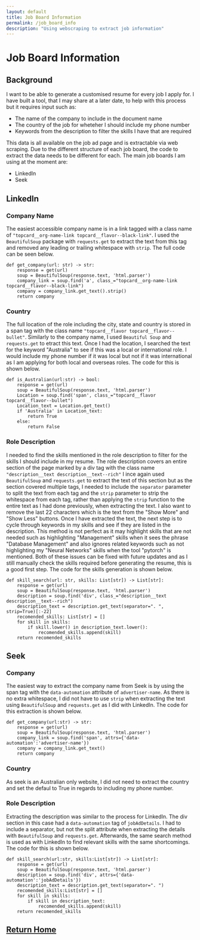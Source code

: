 ```yaml
---
layout: default
title: Job Board Information
permalink: /job_board_info
description: "Using webscraping to extract job information"
---
```

# Job Board Information
## Background
I want to be able to generate a customised resume for every job I apply for. I have built a tool, that I may share at a later date, to help with this process but it requires input such as:
- The name of the company to include in the document name
- The country of the job for wheteher I should include my phone number
- Keywords from the description to filter the skills I have that are required

This data is all available on the job ad page and is extractable via web scraping. Due to the different structure of each job board, the code to extract the data needs to be different for each. The main job boards I am using at the moment are:
- LinkedIn
- Seek

## LinkedIn
### Company Name
The easiest accessible company name is in a link tagged with a class name of `"topcard__org-name-link topcard__flavor--black-link"`. I used the `BeautifulSoup` package with `requests.get` to extract the text from this tag and removed any leading or trailing whitespace with `strip`. The full code can be seen below.
```
def get_company(url: str) -> str:
    response = get(url)
    soup = BeautifulSoup(response.text, 'html.parser')
    company_link = soup.find('a', class_="topcard__org-name-link topcard__flavor--black-link")
    company = company_link.get_text().strip()
    return company
```

### Country
The full location of the role including the city, state and country is stored in a span tag with the class name `"topcard__flavor topcard__flavor--bullet"`. Similarly to the company name, I used `Beautiful Soup` and `requests.get` to etract this text. Once I had the location, I searched the text for the keyword "Australia" to see if this was a local or international role. I would include my phone number if it was local but not if it was international as I am applying for both local and overseas roles. The code for this is shown below.
```
def is_Australian(url:str) -> bool:
    response = get(url)
    soup = BeautifulSoup(response.text, 'html.parser')
    Location = soup.find('span', class_="topcard__flavor topcard__flavor--bullet")
    Location_text = Location.get_text()
    if 'Australia' in Location_text:
        return True
    else:
        return False
```

### Role Description
I needed to find the skills mentioned in the role description to filter for the skills I should include in my resume. The role description covers an entire section of the page marked by a div tag with the class name `"description__text description__text--rich"` I ince again used `BeautifulSoup` and `requests.get` to extract the text of this section but as the section covered multiple tags, I needed to include the `separator` parameter to split the text from each tag and the `strip` parameter to strip the whitespace from each tag, rather than applying the `strip` function to the entire text as I had done previously, when extracting the text. I also want to remove the last 22 characters which is the text from the "Show More" and "Show Less" buttons. Once I have extracted the text, the next step is to cycle through keywords in my skills and see if they are listed in the description. This method is not perfect as it may highlight skills that are not needed such as highlighting "Management" skills when it sees the phrase "Database Management" and also ignores related keywords such as not highlighting my "Neural Networks" skills when the tool "pytorch" is mentioned. Both of these issues can be fixed with future updates and as I still manually check the skills required before generating the resume, this is a good first step. The code for the skills generation is shown below.
```
def skill_search(url: str, skills: List[str]) -> List[str]:
    response = get(url)
    soup = BeautifulSoup(response.text, 'html.parser')
    description = soup.find('div', class_="description__text description__text--rich")
    description_text = description.get_text(separator=". ", strip=True)[:-22]
    recomended_skills: List[str] = []
    for skill in skills:
        if skill.lower() in description_text.lower():
            recomended_skills.append(skill)
    return recomended_skills
```

## Seek
### Company
The  easiest way to extract the company name from Seek is by using the span tag with the `data-automation` attribute of `advertiser-name`. As there is no extra whitespace, I did not have to use `strip` when extracting the text using `BeautifulSoup` and `requests.get` as I did with LinkedIn. The code for this extraction is shown below.
```
def get_company(url:str) -> str:
    response = get(url)
    soup = BeautifulSoup(response.text, 'html.parser')
    company_link = soup.find('span', attrs={'data-automation':'advertiser-name'})
    company = company_link.get_text()
    return company
```

### Country
As seek is an Australian only website, I did not need to extract the country and set the defaul to True in regards to including my phone number.

### Role Description
Extracting the description was similar to the process for LinkedIn. The div section in this case had a `data-automation` tag of `jobAdDetails`. I had to include a separator, but not the split attribute when extracting the details with `BeautifulSoup` and `requests.get`. Afterwards, the same search method is used as with LinkedIn to find relevant skills with the same shortcomings. The code for this is shown below.
```
def skill_search(url:str, skills:List[str]) -> List[str]:
    response = get(url)
    soup = BeautifulSoup(response.text, 'html.parser')
    description = soup.find('div', attrs={'data-automation':'jobAdDetails'})
    description_text = description.get_text(separator=". ")
    recomended_skills:List[str] = []
    for skill in skills:
        if skill in description_text:
            recomended_skills.append(skill)
    return recomended_skills
```

## [Return Home](https://sammatt87.github.io/)